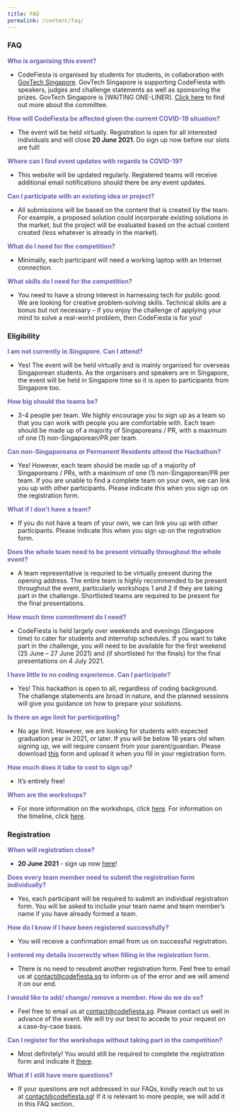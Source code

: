 ```yaml
---
title: FAQ
permalink: /content/faq/
---
```


### **FAQ**
<b style="color:#695db1">Who is organising this event?</b>
- CodeFiesta is organised by students for students, in collaboration with [GovTech Singapore](https://tech.gov.sg). GovTech Singapore is supporting CodeFiesta with speakers, judges and challenge statements as well as sponsoring the prizes. GovTech Singapore is [WAITING ONE-LINER]. [Click here](/content/contact-us) to find out more about the committee.

<b style="color:#695db1">How will CodeFiesta be affected given the current COVID-19 situation?</b>
- The event will be held virtually. Registration is open for all interested individuals and will close **20 June 2021**. Do sign up now before our slots are full!

<b style="color:#695db1">Where can I find event updates with regards to COVID-19?</b>
- This website will be updated regularly. Registered teams will receive additional email notifications should there be any event updates.

<b style="color:#695db1">Can I participate with an existing idea or project?</b>
- All submissions will be based on the content that is created by the team. For example, a proposed solution could incorporate existing solutions in the market, but the project will be evaluated based on the actual content created (less whatever is already in the market).

<b style="color:#695db1">What do I need for the competition?</b>
- Minimally, each participant will need a working laptop with an Internet connection. 

<b style="color:#695db1">What skills do I need for the competition?</b>
- You need to have a strong interest in harnessing tech for public good. We are looking for creative problem-solving skills. Technical skills are a bonus but not necessary – if you enjoy the challenge of applying your mind to solve a real-world problem, then CodeFiesta is for you!

### **Eligibility**
<b style="color:#695db1">I am not currently in Singapore. Can I attend?</b>
- Yes! The event will be held virtually and is mainly organised for overseas Singaporean students. As the organisers and speakers are in Singapore, the event will be held in Singapore time so it is open to participants from Singapore too.

<b style="color:#695db1">How big should the teams be?</b>
- 3-4 people per team. We highly encourage you to sign up as a team so that you can work with people you are comfortable with. Each team should be made up of a majority of Singaporeans / PR, with a maximum of one (1) non-Singaporean/PR per team.

<b style="color:#695db1">Can non-Singaporeans or Permanent Residents attend the Hackathon?</b>
- Yes! However, each team should be made up of a majority of Singaporeans / PRs, with a maximum of one (1) non-Singaporean/PR per team. If you are unable to find a complete team on your own, we can link you up with other participants. Please indicate this when you sign up on the registration form.

<b style="color:#695db1">What if I don't have a team?</b>
- If you do not have a team of your own, we can link you up with other participants. Please indicate this when you sign up on the registration form.

<b style="color:#695db1">Does the whole team need to be present virtually throughout the whole event?</b>
- A team representative is requried to be virtually present during the opening address. The entire team is highly recommended to be present throughout the event, particularly workshops 1 and 2 if they are taking part in the challenge. Shortlisted teams are required to be present for the final presentations.

<b style="color:#695db1">How much time commitment do I need?</b>
- CodeFiesta is held largely over weekends and evenings (Singapore time) to cater for students and internship schedules. If you want to take part in the challenge, you will need to be available for the first weekend (25 June – 27 June 2021) and (if shortlisted for the finals) for the final presentations on 4 July 2021.

<b style="color:#695db1">I have little to no coding experience. Can I participate?</b>
- Yes! This hackathon is open to all, regardless of coding background. The challenge statements are broad in nature, and the planned sessions will give you guidance on how to prepare your solutions. 

<b style="color:#695db1">Is there an age limit for participating?</b>
- No age limit. However, we are looking for students with expected graduation year in 2021, or later. If you will be below 18 years old when signing up, we will require consent from your parent/guardian. Please download [this](/content/TODO) form and upload it when you fill in your registration form.

<b style="color:#695db1">How much does it take to cost to sign up?</b>
- It’s entirely free! 

<b style="color:#695db1">When are the workshops?</b>
- For more information on the workshops, click [here](/content/workshops/workshop1). For information on the timeline, click [here](/content/timeline).

### **Registration**
<b style="color:#695db1">When will registration close?</b>
- **20 June 2021** - sign up now [here](https://go.gov.sg/codefiesta2021)!

<b style="color:#695db1">Does every team member need to submit the registration form individually?</b>
- Yes, each participant will be required to submit an individual registration form. You will be asked to include your team name and team member’s name if you have already formed a team.

<b style="color:#695db1">How do I know if I have been registered successfully?</b>
- You will receive a confirmation email from us on successful registration.

<b style="color:#695db1">I entered my details incorrectly when filling in the registration form.</b>
- There is no need to resubmit another registration form. Feel free to email us at contact@codefiesta.sg to inform us of the error and we will amend it on our end.

<b style="color:#695db1">I would like to add/ change/ remove a member. How do we do so?</b>
- Feel free to email us at contact@codefiesta.sg. Please contact us well in advance of the event. We will try our best to accede to your request on a case-by-case basis.

<b style="color:#695db1">Can I register for the workshops without taking part in the competition?</b>
- Most definitely! You would still be required to complete the registration form and indicate it [there](https://go.gov.sg/codefiesta2021).

<b style="color:#695db1">What if I still have more questions?</b>
- If your questions are not addressed in our FAQs, kindly reach out to us at contact@codefiesta.sg! If it is relevant to more people, we will add it in this FAQ section.